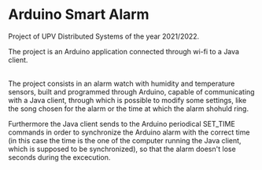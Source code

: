 # Arduino Smart Alarm

Project of UPV Distributed Systems of the year 2021/2022. </br>

The project is an Arduino application connected through wi-fi to a Java client. </br> </br>

The project consists in an alarm watch with humidity and temperature sensors, built and programmed through Arduino, capable of communicating with a Java client, through which is possible to modify some settings, like the song chosen for the alarm or the time at which the alarm shohuld ring.

Furthermore the Java client sends to the Arduino periodical SET_TIME commands in order to synchronize the Arduino alarm with the correct time (in this case the time is the one of the computer running the Java client, which is supposed to be synchronized), so that the alarm doesn't lose seconds during the excecution.


